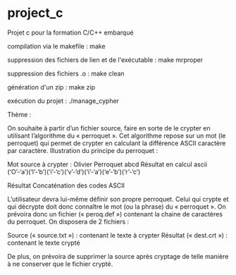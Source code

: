 # project_c
Projet c pour la formation C/C++ embarqué


compilation via le makefile : make

suppression des fichiers de lien et de l'exécutable : make mrproper

suppression des fichiers .o : make clean

génération d'un zip : make zip


exécution du projet : ./manage_cypher

Thème :

On souhaite à partir d’un fichier source, faire en sorte de le crypter en utilisant l’algorithme du « perroquet ».
Cet algorithme repose sur un mot (le perroquet) qui permet de crypter en calculant la différence ASCII caractère par caractère.
Illustration du principe du perroquet :

Mot source à crypter : Olivier
Perroquet abcd
Résultat en calcul ascii
(‘O’-‘a’)(‘l’-‘b’)(‘i’-‘c’)(‘v’-‘d’)(‘i’-‘a’)(‘e’-‘b’)(‘r’-‘c’)

Résultat
Concaténation des codes ASCII



L’utilisateur devra lui-même définir son propre perroquet.
Celui qui crypte et qui décrypte doit donc connaître le mot (ou la phrase) du « perroquet ». On prévoira donc un fichier (« peroq.def ») contenant la chaine de caractères du perroquet.
On disposera de 2 fichiers :

Source (« source.txt ») : contenant le texte à crypter
Résultat (« dest.crt ») : contenant le texte crypté

De plus, on prévoira de supprimer la source après cryptage de telle manière à ne conserver que le fichier crypté.

